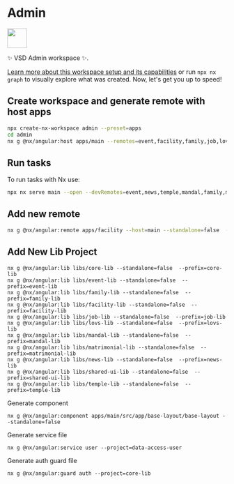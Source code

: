 # Admin

<a alt="Nx logo" href="https://nx.dev" target="_blank" rel="noreferrer"><img src="https://raw.githubusercontent.com/nrwl/nx/master/images/nx-logo.png" width="45"></a>

✨ VSD Admin workspace ✨.

[Learn more about this workspace setup and its capabilities](https://nx.dev/concepts/module-federation/faster-builds-with-module-federation) or run `npx nx graph` to visually explore what was created. Now, let's get you up to speed!

## Create workspace and generate remote with host apps
```sh
npx create-nx-workspace admin --preset=apps
cd admin
nx g @nx/angular:host apps/main --remotes=event,facility,family,job,lov,mandal,matrimonial,news,temple  --standalone=false  --prefix=vsd-admin
```

## Run tasks

To run tasks with Nx use:
```sh
npx nx serve main --open --devRemotes=event,news,temple,mandal,family,matrimonial,event,lov,job,facility
```

## Add new remote
```sh
nx g @nx/angular:remote apps/facility --host=main --standalone=false  --prefix=vsd-admin
```

## Add New Lib Project
```
nx g @nx/angular:lib libs/core-lib --standalone=false  --prefix=core-lib
nx g @nx/angular:lib libs/event-lib --standalone=false  --prefix=event-lib
nx g @nx/angular:lib libs/family-lib --standalone=false  --prefix=family-lib
nx g @nx/angular:lib libs/facility-lib --standalone=false  --prefix=facility-lib
nx g @nx/angular:lib libs/job-lib --standalone=false  --prefix=job-lib
nx g @nx/angular:lib libs/lovs-lib --standalone=false  --prefix=lovs-lib
nx g @nx/angular:lib libs/mandal-lib --standalone=false  --prefix=mandal-lib
nx g @nx/angular:lib libs/matrimonial-lib --standalone=false  --prefix=matrimonial-lib
nx g @nx/angular:lib libs/news-lib --standalone=false  --prefix=news-lib
nx g @nx/angular:lib libs/shared-ui-lib --standalone=false  --prefix=shared-ui-lib
nx g @nx/angular:lib libs/temple-lib --standalone=false  --prefix=temple-lib
```
Generate component
```
nx g @nx/angular:component apps/main/src/app/base-layout/base-layout --standalone=false
```
Generate service file
```
nx g @nx/angular:service user --project=data-access-user
```
Generate auth guard file
```
nx g @nx/angular:guard auth --project=core-lib
```
